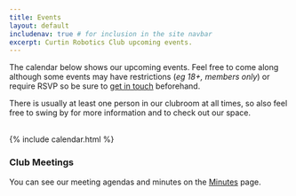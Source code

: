 ```yaml
---
title: Events
layout: default
includenav: true # for inclusion in the site navbar
excerpt: Curtin Robotics Club upcoming events.
---
```


The calendar below shows our upcoming events. Feel free to come along although
some events may have restrictions (_eg 18+, members only_) or require RSVP so be
sure to [get in touch](./contact) beforehand.

There is usually at least one person in our clubroom at all times, so also feel
free to swing by for more information and to check out our space.

<br>
{% include calendar.html %}

### Club Meetings
You can see our meeting agendas and minutes on the [Minutes](./minutes) page.
